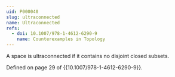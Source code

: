 ```yaml
---
uid: P000040
slug: ultraconnected
name: Ultraconnected
refs:
  - doi: 10.1007/978-1-4612-6290-9
    name: Counterexamples in Topology
---
```

A space is ultraconnected if it contains no disjoint closed subsets.

Defined on page 29 of {{10.1007/978-1-4612-6290-9}}.
